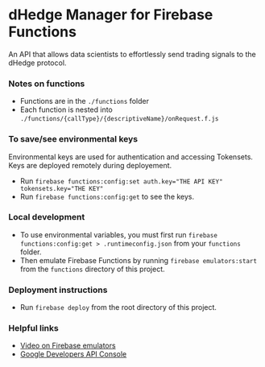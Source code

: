 # dHedge Manager for Firebase Functions
An API that allows data scientists to effortlessly send trading signals to the dHedge protocol.

### Notes on functions
- Functions are in the `./functions` folder
- Each function is nested into `./functions/{callType}/{descriptiveName}/onRequest.f.js`

### To save/see environmental keys
Environmental keys are used for authentication and accessing Tokensets. Keys are deployed remotely during deployement. 
- Run `firebase functions:config:set auth.key="THE API KEY" tokensets.key="THE KEY"`
- Run `firebase functions:config:get` to see the keys. 

### Local development
- To use environmental variables, you must first run `firebase functions:config:get > .runtimeconfig.json` from your `functions` folder.
- Then emulate Firebase Functions by running `firebase emulators:start` from the `functions` directory of this project.

### Deployment instructions
- Run `firebase deploy` from the root directory of this project.

### Helpful links
- [Video on Firebase emulators](https://www.youtube.com/watch?v=pkgvFNPdiEs)
- [Google Developers API Console](https://console.developers.google.com/apis/dashboard)
